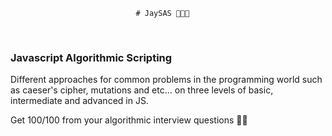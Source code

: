                                 # JaySAS 👨‍💻🔥
<br>
<h3>Javascript Algorithmic Scripting</h3>
<p>Different approaches for common problems in the programming world such as caeser's cipher, mutations and etc... on three levels of basic, intermediate and advanced in JS.</p>
<p>Get 100/100 from your algorithmic interview questions 🤟😎</p>